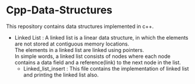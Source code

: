 # Cpp-Data-Structures
This repository contains data structures implemented  in c++.

- Linked List : A linked list is a linear data structure, in which the elements are not stored at contiguous memory locations.  
The elements in a linked list are linked using pointers.  
In simple words, a linked list consists of nodes where each node contains a data field and a reference(link) to the next node in the list.  
  - Linked_list_insert : This file contains the implementation of linked list and printing the linked list also.
